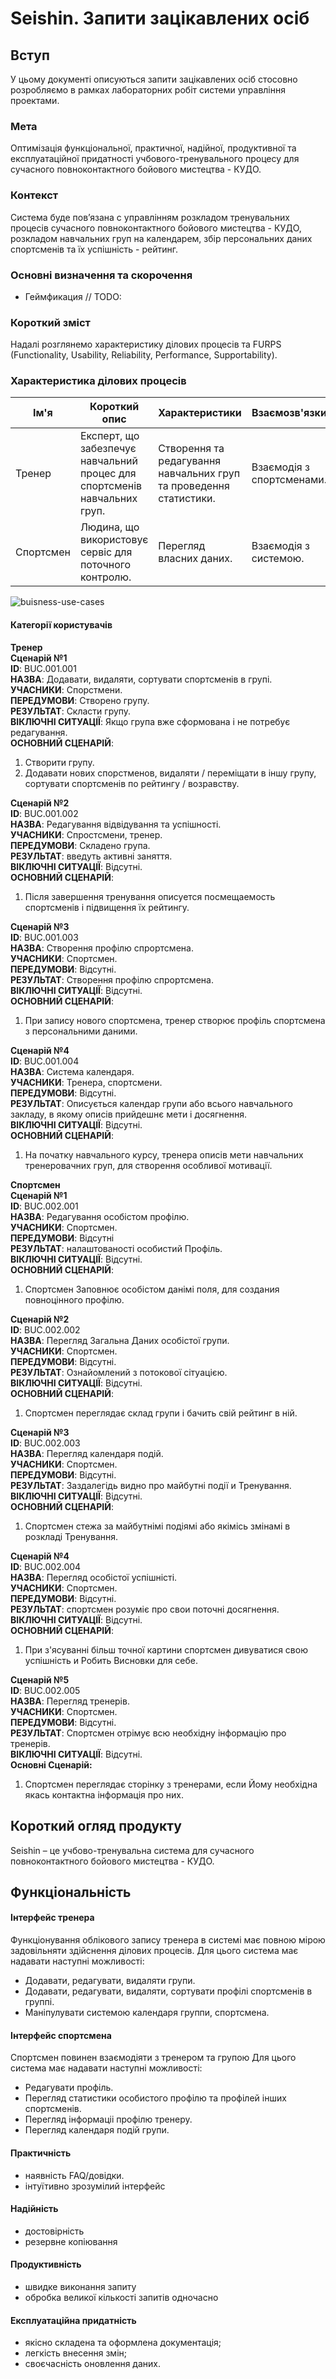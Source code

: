 # Seishin. Запити зацікавлених осіб

## Вступ
У цьому документі описуються запити зацікавлених осіб стосовно розробляємо в рамках лабораторних робіт системи управління проектами.

### Мета
Оптимізація функціональної, практичної, надійної, продуктивної та експлуатаційної придатності учбового-тренувального процесу для сучасного повноконтактного бойового мистецтва - КУДО.

### Контекст

Система буде пов’язана с управлінням розкладом тренувальних процесів сучасного повноконтактного бойового мистецтва - КУДО, розкладом навчальних груп на календарем, збір персональних даних спортсменів та їх успішність - рейтинг.

### Основні визначення та скорочення
- Геймфикация // TODO:

### Короткий зміст
Надалі розглянемо характеристику ділових процесів та FURPS (Functionality, Usability, Reliability, Performance, Supportability).

### Характеристика ділових процесів

| Ім'я | Короткий опис | Характеристики | Взаємозв'язки |
|---|---|---|---|
| Тренер | Експерт, що забезпечує навчальний процес  для спортсменів навчальних груп. | Створення та редагування навчальних груп та проведення статистики. | Взаємодія  з спортсменами. |
| Спортсмен | Людина, що використовує сервіс для поточного контролю. | Перегляд власних даних. | Взаємодія з системою. |

![buisness-use-cases](http://www.plantuml.com/plantuml/proxy?cache=no&src=https://raw.githubusercontent.com/dmlitvin/database_basics_template/master/docs/use_cases/index.puml)

#### Категорії користувачів
**Тренер**<br>
**Сценарій №1**<br>
**ID**: BUC.001.001<br>
**НАЗВА**: Додавати, видаляти, сортувати спортсменів в групі.<br>
**УЧАСНИКИ**: Спорстмени.<br>
**ПЕРЕДУМОВИ**: Створено групу.<br>
**РЕЗУЛЬТАТ**: Скласти групу.<br>
**ВІКЛЮЧНІ СИТУАЦІЇ**: Якщо група вже сформована і не потребує редагування.<br>
**ОСНОВНИЙ СЦЕНАРІЙ**:<br>
1. Створити групу.<br>
2. Додавати нових спорстменов, видаляти / переміщати в іншу групу, сортувати спортсменів по рейтингу / возравству.<br>

**Сценарій №2**<br>
**ID**: BUC.001.002<br>
**НАЗВА**: Редагування відвідування та успішності.<br>
**УЧАСНИКИ**: Спростсмени, тренер.<br>
**ПЕРЕДУМОВИ**: Складено група.<br>
**РЕЗУЛЬТАТ**: введуть активні заняття.<br>
**ВІКЛЮЧНІ СИТУАЦІЇ**: Відсутні.<br>
**ОСНОВНИЙ СЦЕНАРІЙ**:<br>
1. Після завершення тренування описуется посмещаемость спортсменів і підвищення їх рейтингу.<br>

**Сценарій №3**<br>
**ID**: BUC.001.003<br>
**НАЗВА**: Створення профілю спрортсмена.<br>
**УЧАСНИКИ**: Спортсмен.<br>
**ПЕРЕДУМОВИ**: Відсутні.<br>
**РЕЗУЛЬТАТ**: Створення профілю спрортсмена.<br>
**ВІКЛЮЧНІ СИТУАЦІЇ**: Відсутні.<br>
**ОСНОВНИЙ СЦЕНАРІЙ**:<br>
1. При запису нового спортсмена, тренер створює профіль спортсмена з персональними даними.<br>

**Сценарій №4**<br>
**ID**: BUC.001.004<br>
**НАЗВА**: Система календаря.<br>
**УЧАСНИКИ**: Тренера, спортсмени.<br>
**ПЕРЕДУМОВИ**: Відсутні.<br>
**РЕЗУЛЬТАТ**: Описується календар групи або всього навчального закладу, в якому описів прийдешнє мети і досягнення.<br>
**ВІКЛЮЧНІ СИТУАЦІЇ**: Відсутні.<br>
**ОСНОВНИЙ СЦЕНАРІЙ**:<br>
1. На початку навчального курсу, тренера описів мети навчальних тренеровачних груп, для створення особливої ​​мотивації.<br>

**Спортсмен**<br>
**Сценарій №1**<br>
**ID**: BUC.002.001<br>
**НАЗВА**: Редагування особістом профілю.<br>
**УЧАСНИКИ**: Спортсмен.<br>
**ПЕРЕДУМОВИ**: Відсутні<br>
**РЕЗУЛЬТАТ**: налаштованості особистий Профіль.<br>
**ВІКЛЮЧНІ СИТУАЦІЇ**: Відсутні.<br>
**ОСНОВНИЙ СЦЕНАРІЙ**:<br>
1. Спортсмен Заповнює особістом данімі поля, для создания повноцінного профілю.<br>

**Сценарій №2**<br>
**ID**: BUC.002.002<br>
**НАЗВА**: Перегляд Загальна Даних особістої групи.<br>
**УЧАСНИКИ**: Спортсмен.<br>
**ПЕРЕДУМОВИ**: Відсутні.<br>
**РЕЗУЛЬТАТ**: Ознайомлений з потокової сітуацією.<br>
**ВІКЛЮЧНІ СИТУАЦІЇ**: Відсутні.<br>
**ОСНОВНИЙ СЦЕНАРІЙ**:<br>
1. Спортсмен переглядає склад групи і бачить свій рейтинг в ній.<br>

**Сценарій №3**<br>
**ID**: BUC.002.003<br>
**НАЗВА**: Перегляд календаря подій.<br>
**УЧАСНИКИ**: Спортсмен.<br>
**ПЕРЕДУМОВИ**: Відсутні.<br>
**РЕЗУЛЬТАТ**: Заздалегідь видно про майбутні події и Тренування.<br>
**ВІКЛЮЧНІ СИТУАЦІЇ**: Відсутні.<br>
**ОСНОВНИЙ СЦЕНАРІЙ**:<br>
1. Спортсмен стежа за майбутнімі подіямі або якімісь змінамі в розкладі Тренування.<br>

**Сценарій №4**<br>
**ID**: BUC.002.004<br>
**НАЗВА**: Перегляд особістої успішністі.<br>
**УЧАСНИКИ**: Спортсмен.<br>
**ПЕРЕДУМОВИ**: Відсутні.<br>
**РЕЗУЛЬТАТ**: спортсмен розуміє про свои поточні досягнення.<br>
**ВІКЛЮЧНІ СИТУАЦІЇ**: Відсутні.<br>
**ОСНОВНИЙ СЦЕНАРІЙ**:<br>
1. При з'ясуванні більш точної картини спортсмен дивуватися свою успішність и Робить Висновки для себе.<br>

**Сценарій №5**<br>
**ID**: BUC.002.005<br>
**НАЗВА**: Перегляд тренерів.<br>
**УЧАСНИКИ**: Спортсмен.<br>
**ПЕРЕДУМОВИ**: Відсутні.<br>
**РЕЗУЛЬТАТ**: Спортсмен отрімує всю необхідну інформацію про тренерів.<br>
**ВІКЛЮЧНІ СИТУАЦІЇ**: Відсутні.<br>
**Основні Сценарій:**<br>
1. Спортсмен переглядає сторінку з тренерами, если Йому необхідна якась контактна інформація про них.<br>

## Короткий огляд продукту

Seishin – це учбово-тренувальна система для сучасного повноконтактного бойового мистецтва - КУДО.

## Функціональність

#### Інтерфейс тренера
Функціонування облікового запису тренера в системі має повною мірою задовільняти здійснення ділових процесів.
Для цього система має надавати наступні можливості:
 - Додавати, редагувати, видаляти групи.
 - Додавати, редагувати, видаляти, сортувати профілі спортсменів в группі.
 - Маніпулувати системою календаря группи, спортсмена.

#### Інтерфейс спортсмена
Спортсмен повинен взаємодіяти з тренером та групою
Для цього система має надавати наступні можливості:
- Редагувати профіль.
- Перегляд статистики особистого профілю та профілей інших спортсменів.
- Перегляд інформаціі профілю тренеру.
- Перегляд календаря подій групи.

#### Практичність
- наявність FAQ/довідки.
- інтуїтивно зрозумілий інтерфейс

#### Надійність
- достовірність
- резервне копіювання

#### Продуктивність
- швидке виконання запиту
- обробка великої кількості запитів одночасно
#### Експлуатаційна придатність
- якісно складена та оформлена документація;
- легкість внесення змін;
- своєчасність оновлення даних.
